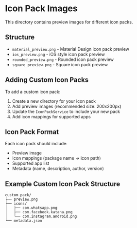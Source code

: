 # Icon Pack Images

This directory contains preview images for different icon packs.

## Structure
- `material_preview.png` - Material Design icon pack preview
- `ios_preview.png` - iOS style icon pack preview  
- `rounded_preview.png` - Rounded icon pack preview
- `square_preview.png` - Square icon pack preview

## Adding Custom Icon Packs

To add a custom icon pack:

1. Create a new directory for your icon pack
2. Add preview images (recommended size: 200x200px)
3. Update the `IconPackService` to include your new pack
4. Add icon mappings for supported apps

## Icon Pack Format

Each icon pack should include:
- Preview image
- Icon mappings (package name -> icon path)
- Supported app list
- Metadata (name, description, author, version)

## Example Custom Icon Pack Structure

```
custom_pack/
├── preview.png
├── icons/
│   ├── com.whatsapp.png
│   ├── com.facebook.katana.png
│   └── com.instagram.android.png
└── metadata.json
```

